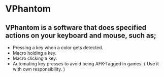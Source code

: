 # VPhantom

## VPhantom is a software that does specified actions on your keyboard and mouse, such as;

- Pressing a key when a color gets detected.
- Macro holding a key.
- Macro clicking a key.
- Automating key presses to avoid being AFK-Tagged in games. ( Use it with own responsibility. )

